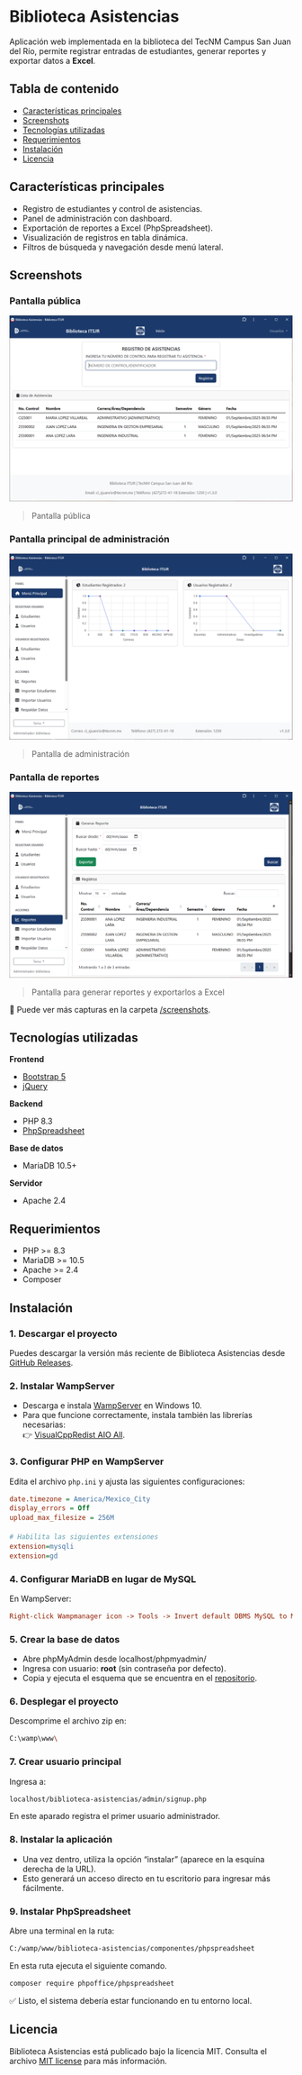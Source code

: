 # Biblioteca Asistencias
Aplicación web implementada en la biblioteca del TecNM Campus San Juan del Río, permite registrar entradas de estudiantes, generar reportes y exportar datos a **Excel**.

## Tabla de contenido
- [Características principales](#características-principales)
- [Screenshots](#screenshots)
- [Tecnologías utilizadas](#tecnologías-utilizadas)
- [Requerimientos](#requerimientos)
- [Instalación](#instalación)
- [Licencia](#licencia)

## Características principales
- Registro de estudiantes y control de asistencias.
- Panel de administración con dashboard.
- Exportación de reportes a Excel (PhpSpreadsheet).
- Visualización de registros en tabla dinámica.
- Filtros de búsqueda y navegación desde menú lateral.

## Screenshots

### Pantalla pública
![pantalla publica](screenshots/01-pantalla-publica.png)
> Pantalla pública

### Pantalla principal de administración
![pantalla publica](screenshots/02-pantalla-admin-principal.png)
> Pantalla de administración

### Pantalla de reportes
![pantalla publica](screenshots/03-pantalla-admin-reportes.png)
> Pantalla para generar reportes y exportarlos a Excel

📂 Puede ver más capturas en la carpeta [/screenshots](screenshots/).

## Tecnologías utilizadas
**Frontend**
- [Bootstrap 5](https://getbootstrap.com/)
- [jQuery](https://jquery.com/)

**Backend**
- PHP 8.3
- [PhpSpreadsheet](https://github.com/PHPOffice/PhpSpreadsheet)

**Base de datos**
- MariaDB 10.5+

**Servidor**
- Apache 2.4

## Requerimientos
- PHP >= 8.3
- MariaDB >= 10.5
- Apache >= 2.4
- Composer

## Instalación

### 1. Descargar el proyecto
Puedes descargar la versión más reciente de Biblioteca Asistencias desde [GitHub Releases](https://github.com/mendozarojasdev/biblioteca-asistencias/releases/latest).

### 2. Instalar WampServer
- Descarga e instala [WampServer](https://sourceforge.net/projects/wampserver/files/latest/download) en Windows 10.
- Para que funcione correctamente, instala también las librerías necesarias:  
  👉 [VisualCppRedist AIO All](https://github.com/abbodi1406/vcredist/releases).

### 3. Configurar PHP en WampServer
Edita el archivo `php.ini` y ajusta las siguientes configuraciones:

```ini
date.timezone = America/Mexico_City
display_errors = Off
upload_max_filesize = 256M

# Habilita las siguientes extensiones
extension=mysqli
extension=gd
```

### 4. Configurar MariaDB en lugar de MySQL
En WampServer:
```ini
Right-click Wampmanager icon -> Tools -> Invert default DBMS MySQL to MariaDB
```

### 5. Crear la base de datos
- Abre phpMyAdmin desde localhost/phpmyadmin/
- Ingresa con usuario: **root** (sin contraseña por defecto).
- Copia y ejecuta el esquema que se encuentra en el [repositorio](database/biblioteca_asistencias.sql).

### 6. Desplegar el proyecto
Descomprime el archivo zip en:
```bash
C:\wamp\www\
```

### 7. Crear usuario principal
Ingresa a:
```bash
localhost/biblioteca-asistencias/admin/signup.php
```
En este aparado registra el primer usuario administrador.

### 8. Instalar la aplicación
- Una vez dentro, utiliza la opción “instalar” (aparece en la esquina derecha de la URL).
- Esto generará un acceso directo en tu escritorio para ingresar más fácilmente.

### 9. Instalar PhpSpreadsheet
Abre una terminal en la ruta:
```bash
C:/wamp/www/biblioteca-asistencias/componentes/phpspreadsheet
```
En esta ruta ejecuta el siguiente comando.
```bash
composer require phpoffice/phpspreadsheet
```
✅ Listo, el sistema debería estar funcionando en tu entorno local.

## Licencia
Biblioteca Asistencias está publicado bajo la licencia MIT. Consulta el archivo [MIT license](https://github.com/mendozarojasdev/biblioteca-asistencias/blob/master/LICENSE) para más información.
